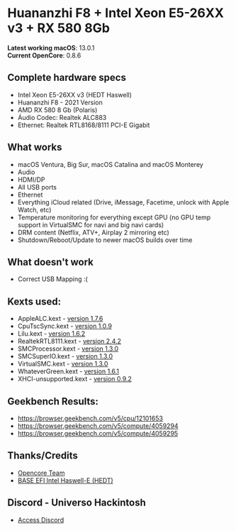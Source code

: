 # Huananzhi F8 + Intel Xeon E5-26XX v3 + RX 580 8Gb

**Latest working macOS**: 13.0.1
<br>
**Current OpenCore**: 0.8.6

## Complete hardware specs
- Intel Xeon E5-26XX v3 (HEDT Haswell)
- Huananzhi F8 - 2021 Version
- AMD RX 580 8 Gb (Polaris)
- Áudio Codec: Realtek ALC883
- Ethernet: Realtek RTL8168/8111 PCI-E Gigabit

## What works
- macOS Ventura, Big Sur, macOS Catalina and macOS Monterey
- Audio
- HDMI/DP
- All USB ports
- Ethernet
- Everything iCloud related (Drive, iMessage, Facetime, unlock with Apple Watch, etc)
- Temperature monitoring for everything except GPU (no GPU temp support in VirtualSMC for navi and big navi cards)
- DRM content (Netflix, ATV+, Airplay 2 mirroring etc)
- Shutdown/Reboot/Update to newer macOS builds over time

## What doesn't work
- Correct USB Mapping :(

## Kexts used:
- AppleALC.kext - [version 1.7.6](https://github.com/acidanthera/AppleALC/releases/tag/1.7.6)
- CpuTscSync.kext - [version 1.0.9](https://github.com/acidanthera/CpuTscSync/releases/tag/1.0.9)
- Lilu.kext - [version 1.6.2](https://github.com/acidanthera/Lilu/releases/tag/1.6.2)
- RealtekRTL8111.kext - [version 2.4.2](https://github.com/Mieze/RTL8111_driver_for_OS_X/releases/tag/2.4.2)
- SMCProcessor.kext - [version 1.3.0](https://github.com/acidanthera/VirtualSMC/releases/tag/1.3.0)
- SMCSuperIO.kext - [version 1.3.0](https://github.com/acidanthera/VirtualSMC/releases/tag/1.3.0)
- VirtualSMC.kext - [version 1.3.0](https://github.com/acidanthera/VirtualSMC/releases/tag/1.3.0)
- WhateverGreen.kext - [version 1.6.1](https://github.com/acidanthera/WhateverGreen/releases/tag/1.6.1)
- XHCI-unsupported.kext - [version 0.9.2](https://github.com/RehabMan/OS-X-USB-Inject-All/tree/master/XHCI-unsupported.kext)

## Geekbench Results:
- https://browser.geekbench.com/v5/cpu/12101653
- https://browser.geekbench.com/v5/compute/4059294
- https://browser.geekbench.com/v5/compute/4059295

## Thanks/Credits
- [Opencore Team](https://dortania.github.io/getting-started/)
- [BASE EFI Intel Haswell-E (HEDT)](https://github.com/luchina-gabriel/BASE-EFI-INTEL-HEDT-4THGEN-X99-HASWELL-E)

## Discord - Universo Hackintosh
- [Access Discord](https://discord.universohackintosh.com.br)
